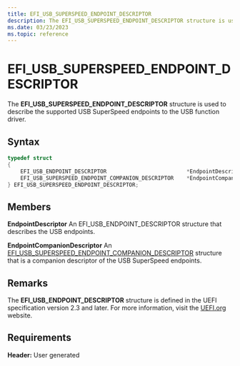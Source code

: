 ```yaml
---
title: EFI_USB_SUPERSPEED_ENDPOINT_DESCRIPTOR
description: The EFI_USB_SUPERSPEED_ENDPOINT_DESCRIPTOR structure is used to describe the supported USB SuperSpeed endpoints to the USB function driver.
ms.date: 03/23/2023
ms.topic: reference
---
```


# EFI_USB_SUPERSPEED_ENDPOINT_DESCRIPTOR

The **EFI_USB_SUPERSPEED_ENDPOINT_DESCRIPTOR** structure is used to describe the supported USB SuperSpeed endpoints to the USB function driver.

## Syntax

```cpp
typedef struct
{
    EFI_USB_ENDPOINT_DESCRIPTOR                         *EndpointDescriptor;
    EFI_USB_SUPERSPEED_ENDPOINT_COMPANION_DESCRIPTOR    *EndpointCompanionDescriptor;
} EFI_USB_SUPERSPEED_ENDPOINT_DESCRIPTOR;
```

## Members

**EndpointDescriptor**
An EFI_USB_ENDPOINT_DESCRIPTOR structure that describes the USB endpoints.

**EndpointCompanionDescriptor**
An [EFI_USB_SUPERSPEED_ENDPOINT_COMPANION_DESCRIPTOR](efi-usb-superspeed-endpoint-companion-descriptor.md) structure that is a companion descriptor of the USB SuperSpeed endpoints.

## Remarks

The **EFI_USB_ENDPOINT_DESCRIPTOR** structure is defined in the UEFI specification version 2.3 and later. For more information, visit the [UEFI.org](https://uefi.org/specifications) website.

## Requirements

**Header:** User generated

